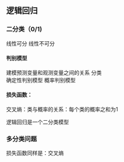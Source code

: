 ## 逻辑回归

### 二分类（0/1)
线性可分
线性不可分

#### 判别模型
  建模预测变量和观测变量之间的关系
  分类	
   确定性判别模型
   概率判别模型

#### 损失函数：
交叉熵：类与概率的关系：每个类的概率之和为1

逻辑回归是一个二分类模型



### 多分类问题
损失函数同样是：交叉熵
